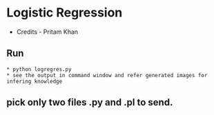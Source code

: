 # Logistic Regression

* Credits - Pritam Khan

## Run
    * python logregres.py
    * see the output in command window and refer generated images for infering knowledge

## pick only two files .py and .pl to send.
